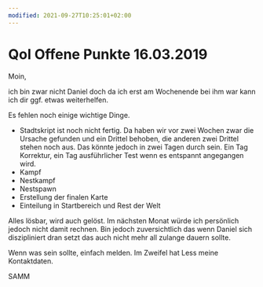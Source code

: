 ```yaml
---
modified: 2021-09-27T10:25:01+02:00
---
```


# QoI Offene Punkte 16.03.2019

Moin,
 
ich bin zwar nicht Daniel doch da ich erst am Wochenende bei ihm war kann ich dir ggf. etwas weiterhelfen.
 
Es fehlen noch einige wichtige Dinge. 

- Stadtskript ist noch nicht fertig. Da haben wir vor zwei Wochen zwar die Ursache gefunden und ein Drittel behoben, die anderen zwei Drittel stehen noch aus. Das könnte jedoch in zwei Tagen durch sein. Ein Tag Korrektur, ein Tag ausführlicher Test wenn es entspannt angegangen wird.
- Kampf
- Nestkampf
- Nestspawn
- Erstellung der finalen Karte
- Einteilung in Startbereich und Rest der Welt


Alles lösbar, wird auch gelöst. Im nächsten Monat würde ich persönlich jedoch nicht damit rechnen. Bin jedoch zuversichtlich das wenn Daniel sich diszipliniert dran setzt das auch nicht mehr all zulange dauern sollte.
 
Wenn was sein sollte, einfach melden. Im Zweifel hat Less meine Kontaktdaten.

SAMM
